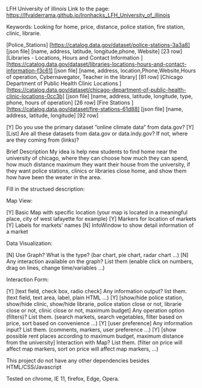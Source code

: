 LFH University of illinois
Link to the page: https://lfvalderrama.github.io/Ironhacks_LFH_University_of_illinois

Keywords: Looking for home, price, distance, police station, fire station, clinic, librarie.

[Police_Stations] [https://catalog.data.gov/dataset/police-stations-3a3a8] [json file] [name, address, latitude, longitude,phone, Website] [23 row]
[Libraries - Locations, Hours and Contact Information ] [https://catalog.data.gov/dataset/libraries-locations-hours-and-contact-information-f3c61] [json file] [name, address, location,Phone,Website,Hours of operation, Cybernavegator, Teacher in the library] [81 row]
[Chicago Department of Public Health Clinic Locations ] [https://catalog.data.gov/dataset/chicago-department-of-public-health-clinic-locations-0cc3b] [json file] [name, address, latitude, longitude, type, phone, hours of operation] [26 row]
[Fire Stations ] [https://catalog.data.gov/dataset/fire-stations-61d88] [json file] [name, address, latitude, longitude] [92 row]

[Y] Do you use the primary dataset ”online climate data” from data.gov?
[Y] [List] Are all these datasets from data.gov or data.indy.gov? If not, where are they coming from (links)?

Brief Description
My idea is help new students to find home near the university of chicago, where they can choose how much they can spend, how much distance maximum they want their house from the university, if they want police stations, clinics or libraries close home, and show them how have been the weater in the area.

Fill in the structued description:

Map View:

[Y] Basic Map with specific location (your map is located in a meaningful place, city of west lafayette for example)
[Y] Markers for location of markets
[Y] Labels for markets' names
[N] InfoWindow to show detail information of a market

Data Visualization:

[N]  Use Graph? What is the type? (bar chart, pie chart, radar chart ...)
[N]  Any interaction available on the graph? List them (enable click on numbers, drag on lines, change time/variables ...)

Interaction Form:

[Y] [text field, check box, radio check] Any information output? list them. (text field, text area, label, plain HTML ...)
[Y] [show/hide police station, show/hide clinic, show/hide librarie, police station close or not, librarie close or not, clinic close or not, maximum budget] Any operation option (filters)? List them. (search markets, search vegetables, filter based on price, sort based on convenience ...)
[Y] [user preference] Any information input? List them. (comments, markers, user preference ...)
[Y] [show possible rent places according to maximum budget, maximum distance from the university] Interaction with Map? List them. (filter on price will affect map markers, sort on price will affect map markers, ...)

This project do not have any other dependencies besides HTML/CSS/Javascript

Tested on chrome, IE 11, firefox, Edge, Opera.

